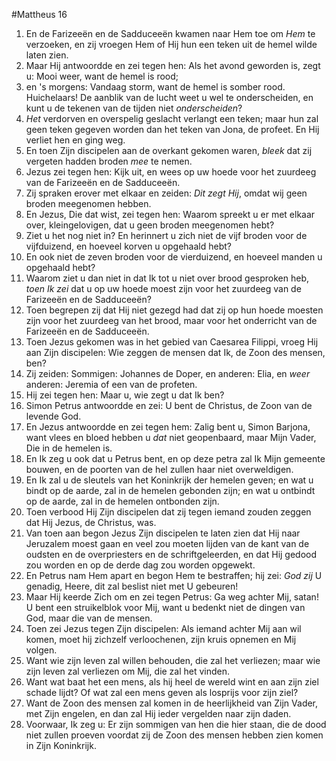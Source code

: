 #Mattheus 16
1. En de Farizeeën en de Sadduceeën kwamen naar Hem toe om *Hem* te verzoeken, en zij vroegen Hem of Hij hun een teken uit de hemel wilde laten zien.
2. Maar Hij antwoordde en zei tegen hen: Als het avond geworden is, zegt u: Mooi weer, want de hemel is rood;
3. en 's morgens: Vandaag storm, want de hemel is somber rood. Huichelaars! De aanblik van de lucht weet u wel te onderscheiden, en kunt u de tekenen van de tijden niet *onderscheiden*?
4. *Het* verdorven en overspelig geslacht verlangt een teken; maar hun zal geen teken gegeven worden dan het teken van Jona, de profeet. En Hij verliet hen en ging weg.
5. En toen Zijn discipelen aan de overkant gekomen waren, *bleek* dat zij vergeten hadden broden *mee* te nemen.
6. Jezus zei tegen hen: Kijk uit, en wees op uw hoede voor het zuurdeeg van de Farizeeën en de Sadduceeën.
7. Zij spraken erover met elkaar en zeiden: *Dit zegt Hij*, omdat wij geen broden meegenomen hebben.
8. En Jezus, Die dat wist, zei tegen hen: Waarom spreekt u er met elkaar over, kleingelovigen, dat u geen broden meegenomen hebt?
9. Ziet u het nog niet in? En herinnert u zich niet de vijf broden voor de vijfduizend, en hoeveel korven u opgehaald hebt?
10. En ook niet de zeven broden voor de vierduizend, en hoeveel manden u opgehaald hebt?
11. Waarom ziet u dan niet in dat Ik tot u niet over brood gesproken heb, *toen Ik zei* dat u op uw hoede moest zijn voor het zuurdeeg van de Farizeeën en de Sadduceeën?
12. Toen begrepen zij dat Hij niet gezegd had dat zij op hun hoede moesten zijn voor het zuurdeeg van het brood, maar voor het onderricht van de Farizeeën en de Sadduceeën.
13. Toen Jezus gekomen was in het gebied van Caesarea Filippi, vroeg Hij aan Zijn discipelen: Wie zeggen de mensen dat Ik, de Zoon des mensen, ben?
14. Zij zeiden: Sommigen: Johannes de Doper, en anderen: Elia, en *weer* anderen: Jeremia of een van de profeten.
15. Hij zei tegen hen: Maar u, wie zegt u dat Ik ben?
16. Simon Petrus antwoordde en zei: U bent de Christus, de Zoon van de levende God.
17. En Jezus antwoordde en zei tegen hem: Zalig bent u, Simon Barjona, want vlees en bloed hebben u *dat* niet geopenbaard, maar Mijn Vader, Die in de hemelen is.
18. En Ik zeg u ook dat u Petrus bent, en op deze petra zal Ik Mijn gemeente bouwen, en de poorten van de hel zullen haar niet overweldigen.
19. En Ik zal u de sleutels van het Koninkrijk der hemelen geven; en wat u bindt op de aarde, zal in de hemelen gebonden zijn; en wat u ontbindt op de aarde, zal in de hemelen ontbonden zijn.
20. Toen verbood Hij Zijn discipelen dat zij tegen iemand zouden zeggen dat Hij Jezus, de Christus, was.
21. Van toen aan begon Jezus Zijn discipelen te laten zien dat Hij naar Jeruzalem moest gaan en veel zou moeten lijden van de kant van de oudsten en de overpriesters en de schriftgeleerden, en dat Hij gedood zou worden en op de derde dag zou worden opgewekt.
22. En Petrus nam Hem apart en begon Hem te bestraffen; hij zei: *God zij* U genadig, Heere, dit zal beslist niet met U gebeuren!
23. Maar Hij keerde Zich om en zei tegen Petrus: Ga weg achter Mij, satan! U bent een struikelblok voor Mij, want u bedenkt niet de dingen van God, maar die van de mensen.
24. Toen zei Jezus tegen Zijn discipelen: Als iemand achter Mij aan wil komen, moet hij zichzelf verloochenen, zijn kruis opnemen en Mij volgen.
25. Want wie zijn leven zal willen behouden, die zal het verliezen; maar wie zijn leven zal verliezen om Mij, die zal het vinden.
26. Want wat baat het een mens, als hij heel de wereld wint en aan zijn ziel schade lijdt? Of wat zal een mens geven als losprijs voor zijn ziel?
27. Want de Zoon des mensen zal komen in de heerlijkheid van Zijn Vader, met Zijn engelen, en dan zal Hij ieder vergelden naar zijn daden.
28. Voorwaar, Ik zeg u: Er zijn sommigen van hen die hier staan, die de dood niet zullen proeven voordat zij de Zoon des mensen hebben zien komen in Zijn Koninkrijk.

